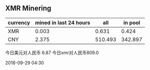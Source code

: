 ## XMR Minering

|currency|mined in last 24 hours|all|in pool|
|---|---|---|---|
|XMR|0.003|0.631|0.424|
|CNY|2.375|510.493|342.897|

今日美元对人民币 6.87	今日xmr对人民币809.0


2018-09-29 04:30